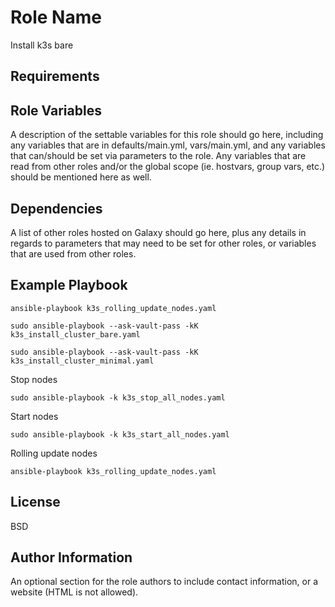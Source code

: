 Role Name
=========

Install k3s bare

Requirements
------------


Role Variables
--------------

A description of the settable variables for this role should go here, including any variables that are in defaults/main.yml, vars/main.yml, and any variables that can/should be set via parameters to the role. Any variables that are read from other roles and/or the global scope (ie. hostvars, group vars, etc.) should be mentioned here as well.

Dependencies
------------

A list of other roles hosted on Galaxy should go here, plus any details in regards to parameters that may need to be set for other roles, or variables that are used from other roles.

Example Playbook
----------------
```
ansible-playbook k3s_rolling_update_nodes.yaml
```
```
sudo ansible-playbook --ask-vault-pass -kK k3s_install_cluster_bare.yaml
```
```
sudo ansible-playbook --ask-vault-pass -kK k3s_install_cluster_minimal.yaml
```

Stop nodes
```
sudo ansible-playbook -k k3s_stop_all_nodes.yaml
```

Start nodes
```
sudo ansible-playbook -k k3s_start_all_nodes.yaml
```

Rolling update nodes
```
ansible-playbook k3s_rolling_update_nodes.yaml
```

License
-------

BSD

Author Information
------------------

An optional section for the role authors to include contact information, or a website (HTML is not allowed).
